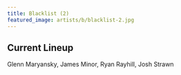 ```yaml
---
title: Blacklist (2)
featured_image: artists/b/blacklist-2.jpg
---
```

## Current Lineup

Glenn Maryansky, James Minor, Ryan Rayhill, Josh Strawn

